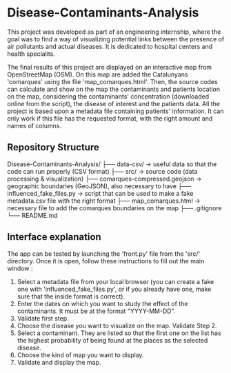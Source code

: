 # Disease-Contaminants-Analysis

This project was developed as part of an engineering internship, where the goal was to find a way of visualizing potential links between the presence of air pollutants and actual diseases. It is dedicated to hospital centers and health specialits.

The final results of this project are displayed on an interactive map from OpenStreetMap (OSM). On this map are added the Catalunyans 'comarques' using the file 'map_comarques.html'. Then, the source codes can calculate and show on the map the contaminants and patients location on the map, considering the contaminants' concentration (downloaded online from the script), the disease of interest and the patients data. All the project is based upon a metadata file containing patients' information. It can only work if this file has the requested format, with the right amount and names of columns.

## Repository Structure

Disease-Contaminants-Analysis/
├── data-csv/ → useful data so that the code can run properly (CSV format)
├── src/ → source code (data processing & visualization)
├── comarques-compressed.geojson → geographic boundaries (GeoJSON), also necessary to have
├── influenced_fake_files.py → script that can be used to make a fake metadata.csv file with the right format
├── map_comarques.html → necessary file to add the comarques boundaries on the map
├── .gitignore
└── README.md


## Interface explanation

The app can be tested by launching the 'front.py' file from the 'src/' directory. Once it is open, follow these instructions to fill out the main window :

1. Select a metadata file from your local browser (you can create a fake one with 'influenced_fake_files.py', or if you already have one, make sure that the inside format is correct).
2. Enter the dates on which you want to study the effect of the contaminants. It must be at the format "YYYY-MM-DD".
3. Validate first step.
4. Choose the disease you want to visualize on the map. Validate Step 2.
5. Select a contaminant. They are listed so that the first one on the list has the highest probability of being found at the places as the selected disease.
6. Choose the kind of map you want to display.
7. Validate and display the map.
